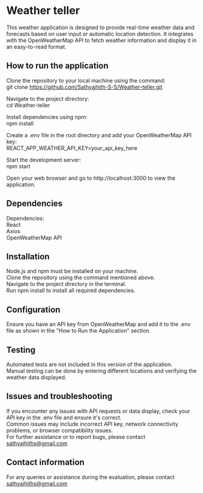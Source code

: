 
# Weather teller

This weather application is designed to provide real-time weather data and forecasts based on user input or automatic location detection. It integrates with the OpenWeatherMap API to fetch weather information and display it in an easy-to-read format.


## How to run the application
Clone the repository to your local machine using the command:   
git clone https://github.com/Sathyajhith-S-S/Weather-teller.git

Navigate to the project directory:     
cd Weather-teller 

Install dependencies using npm:  
npm install  

Create a .env file in the root directory and add your OpenWeatherMap API key:  
REACT_APP_WEATHER_API_KEY=your_api_key_here  

Start the development server:  
npm start  

Open your web browser and go to http://localhost:3000 to view the application.

## Dependencies
Dependencies:  
React  
Axios  
OpenWeatherMap API

## Installation

Node.js and npm must be installed on your machine.  
Clone the repository using the command mentioned above.  
Navigate to the project directory in the terminal.   
Run npm install to install all required dependencies.
    
## Configuration
Ensure you have an API key from OpenWeatherMap and add it to the .env file as shown in the "How to Run the Application" section.

## Testing
Automated tests are not included in this version of the application.   
Manual testing can be done by entering different locations and verifying the weather data displayed.

## Issues and troubleshooting
If you encounter any issues with API requests or data display, check your API key in the .env file and ensure it's correct.  
Common issues may include incorrect API key, network connectivity problems, or browser compatibility issues.  
For further assistance or to report bugs, please contact sathyajhiths@gmail.com

## Contact information
For any queries or assistance during the evaluation, please contact sathyajhiths@gmail.com
